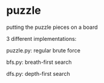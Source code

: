 # puzzle

putting the puzzle pieces on a board

3 different implementations:

  puzzle.py: regular brute force

  bfs.py: breath-first search

  dfs.py: depth-first search
